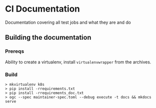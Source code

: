 # CI Documentation

Documentation covering all test jobs and what they are and do

## Building the documentation

### Prereqs

Ability to create a virtualenv, install `virtualenvwrapper` from the archives.

### Build

```
> mkvirtualenv k8s
> pip install -rrequirements.txt
> pip install -rrequirements_doc.txt
> ogc --spec maintainer-spec.toml --debug execute -t docs && mkdocs serve
```


